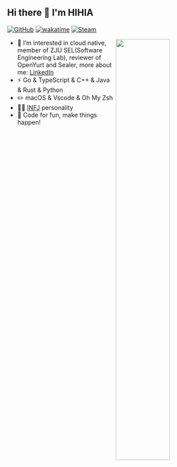 ## Hi there 👋 I'm HIHIA

[![GitHub](https://img.shields.io/badge/dynamic/json?logo=github&label=GitHub+Followers&labelColor=282c34&color=181717&query=%24.data.totalSubs&url=https%3A%2F%2Fapi.spencerwoo.com%2Fsubstats%2F%3Fsource%3Dgithub%26queryKey%3DYTGhost&longCache=true)](https://github.com/YTGhost)
[![wakatime](https://wakatime.com/badge/user/552abb88-3494-4f3e-8da5-4112560ce3b7.svg)](https://wakatime.com/@552abb88-3494-4f3e-8da5-4112560ce3b7)
[![Steam](https://img.shields.io/badge/dynamic/json?url=https%3A%2F%2Fapi.swo.moe%2Fstats%2Fsteamgames%2F76561198097035806&query=count&color=0b1a37&label=Steam&labelColor=134375&logo=steam&suffix=+games&cacheSeconds=3600)](https://steamcommunity.com/profiles/76561198097035806)


[<img align="right" width="50%" src="https://github-readme-stats-blue-nu.vercel.app/api?username=YTGhost&count_private=true&show_icons=true">](https://github.com/YTGhost/github-readme-stats)

- 👀 I’m interested in cloud native, member of ZJU SEL(Software Engineering Lab), reviewer of OpenYurt and Sealer, more about me: [LinkedIn](https://www.linkedin.com/in/hihia)
- ⚡ Go & TypeScript & C++ & Java & Rust & Python
- ✏️ macOS & Vscode & Oh My Zsh 
- 👨‍🔬 [INFJ](https://www.16personalities.com/infj-personality) personality
- 💬 Code for fun, make things happen!

<!-- <h6>* Badges by <a href="https://github.com/spencerwooo/Substats" target="_blank">Substats</a>. Card by <a href="https://github-readme-stats.vercel.app/" target="_blank">GitHub Readme Stats</a>.</h6> -->
